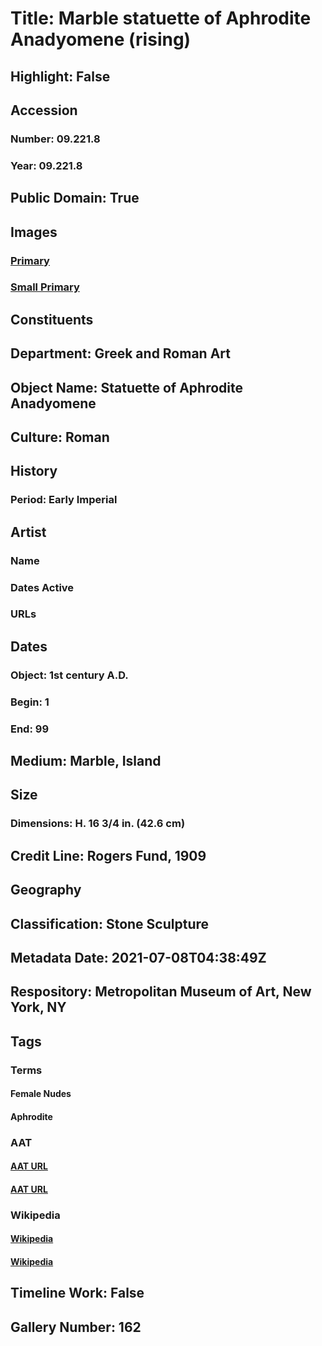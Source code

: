 # Title: Marble statuette of Aphrodite Anadyomene (rising)
## Highlight: False
## Accession
### Number: 09.221.8
### Year: 09.221.8
## Public Domain: True
## Images
### [Primary](https://images.metmuseum.org/CRDImages/gr/original/151578.jpg)
### [Small Primary](https://images.metmuseum.org/CRDImages/gr/web-large/151578.jpg)
## Constituents
## Department: Greek and Roman Art
## Object Name: Statuette of Aphrodite Anadyomene
## Culture: Roman
## History
### Period: Early Imperial
## Artist
### Name
### Dates Active
### URLs
## Dates
### Object: 1st century A.D.
### Begin: 1
### End: 99
## Medium: Marble, Island
## Size
### Dimensions: H. 16 3/4 in. (42.6 cm)
## Credit Line: Rogers Fund, 1909
## Geography
## Classification: Stone Sculpture
## Metadata Date: 2021-07-08T04:38:49Z
## Respository: Metropolitan Museum of Art, New York, NY
## Tags
### Terms
#### Female Nudes
#### Aphrodite
### AAT
#### [AAT URL](http://vocab.getty.edu/page/aat/300189568)
#### [AAT URL](http://vocab.getty.edu/page/ia/901000612)
### Wikipedia
#### [Wikipedia]()
#### [Wikipedia]()
## Timeline Work: False
## Gallery Number: 162